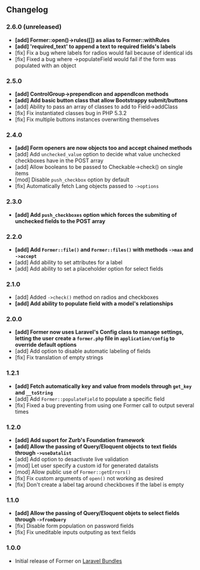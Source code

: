 ## Changelog

### 2.6.0 (unreleased)

- **[add] Former::open()->rules([]) as alias to Former::withRules**
- **[add] 'required_text' to append a text to required fields's labels**
- [fix] Fix a bug where labels for radios would fail because of identical ids
- [fix] Fixed a bug where ->populateField would fail if the form was populated with an object

### 2.5.0

- **[add] ControlGroup->prependIcon and appendIcon methods**
- **[add] Add basic button class that allow Bootstrappy submit/buttons**
- [add] Ability to pass an array of classes to add to Field->addClass
- [fix] Fix instantiated classes bug in PHP 5.3.2
- [fix] Fix multiple buttons instances overwriting themselves

### 2.4.0

- **[add] Form openers are now objects too and accept chained methods**
- [add] Add `unchecked_value` option to decide what value unchecked checkboxes have in the POST array
- [add] Allow booleans to be passed to Checkable->check() on single items
- [mod] Disable `push_checkbox` option by default
- [fix] Automatically fetch Lang objects passed to `->options`

### 2.3.0

- **[add] Add `push_checkboxes` option which forces the submiting of unchecked fields to the POST array**

### 2.2.0

- **[add] Add `Former::file()` and `Former::files()` with methods `->max` and `->accept`**
- [add] Add ability to set attributes for a label
- [add] Add ability to set a placeholder option for select fields

### 2.1.0

- [add] Added `->check()` method on radios and checkboxes
- **[add] Add ability to populate field with a model's relationships**

### 2.0.0

- **[add] Former now uses Laravel's Config class to manage settings, letting the user create a `former.php` file in `application/config` to override default options**
- [add] Add option to disable automatic labeling of fields
- [fix] Fix translation of empty strings

### 1.2.1

- **[add] Fetch automatically key and value from models through `get_key` and `__toString`**
- [add] Add `Former::populateField` to populate a specific field
- [fix] Fixed a bug preventing from using one Former call to output several times

### 1.2.0

- **[add] Add suport for Zurb's Foundation framework**
- **[add] Allow the passing of Query/Eloquent objects to text fields through `->useDatalist`**
- [add] Add option to desactivate live validation
- [mod] Let user specify a custom id for generated datalists
- [mod] Allow public use of `Former::getErrors()`
- [fix] Fix custom arguments of `open()` not working as desired
- [fix] Don't create a label tag around checkboxes if the label is empty

### 1.1.0

- **[add] Allow the passing of Query/Eloquent objets to select fields through `->fromQuery`**
- [fix] Disable form population on password fields
- [fix] Fix uneditable inputs outputing as text fields

### 1.0.0

- Initial release of Former on [Laravel Bundles](http://bundles.laravel.com/bundle/former/)
